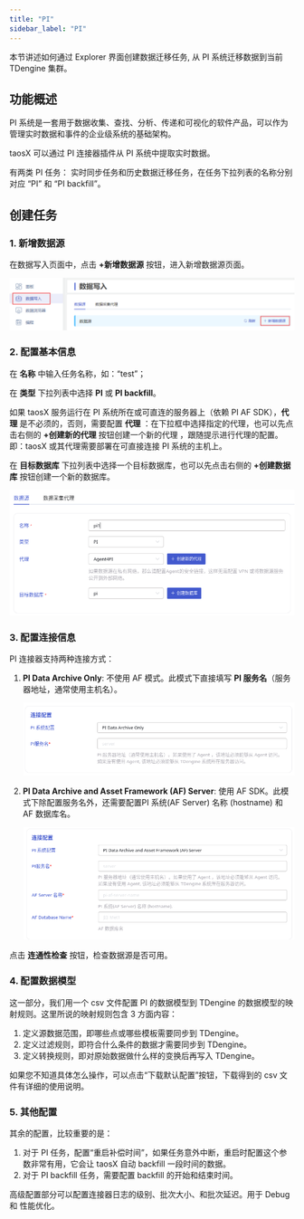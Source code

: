 ```yaml
---
title: "PI"
sidebar_label: "PI"
---
```


本节讲述如何通过 Explorer 界面创建数据迁移任务, 从 PI 系统迁移数据到当前 TDengine 集群。

## 功能概述

PI 系统是一套用于数据收集、查找、分析、传递和可视化的软件产品，可以作为管理实时数据和事件的企业级系统的基础架构。

taosX 可以通过 PI 连接器插件从 PI 系统中提取实时数据。

有两类 PI 任务： 实时同步任务和历史数据迁移任务，在任务下拉列表的名称分别对应 “PI” 和 “PI backfill”。

## 创建任务

### 1. 新增数据源

在数据写入页面中，点击 **+新增数据源** 按钮，进入新增数据源页面。

![kafka-01.png](./kafka-01.png)

### 2. 配置基本信息

在 **名称** 中输入任务名称，如：“test”；

在 **类型** 下拉列表中选择 **PI** 或 **PI backfill**。

如果 taosX 服务运行在 PI 系统所在或可直连的服务器上（依赖 PI AF SDK），**代理** 是不必须的，否则，需要配置 **代理** ：在下拉框中选择指定的代理，也可以先点击右侧的 **+创建新的代理** 按钮创建一个新的代理 ，跟随提示进行代理的配置。即：taosX 或其代理需要部署在可直接连接 PI 系统的主机上。

在 **目标数据库** 下拉列表中选择一个目标数据库，也可以先点击右侧的 **+创建数据库** 按钮创建一个新的数据库。

![basic.png](./pic/pi-01-agent.png)

### 3. 配置连接信息

PI 连接器支持两种连接方式：

1. **PI Data Archive Only**: 不使用 AF 模式。此模式下直接填写 **PI 服务名**（服务器地址，通常使用主机名）。

   ![archive-only](./pic/pi-02-connect-archive-only.png)
2. **PI Data Archive and Asset Framework (AF) Server**: 使用 AF SDK。此模式下除配置服务名外，还需要配置PI 系统(AF Server) 名称 (hostname) 和 AF 数据库名。

   ![archive-only](./pic/pi-03-connect-af.png)

点击 **连通性检查** 按钮，检查数据源是否可用。

### 4. 配置数据模型

这一部分，我们用一个 csv 文件配置 PI 的数据模型到 TDengine 的数据模型的映射规则。这里所说的映射规则包含 3 方面内容：

1. 定义源数据范围，即哪些点或哪些模板需要同步到 TDengine。
2. 定义过滤规则，即符合什么条件的数据才需要同步到 TDengine。
3. 定义转换规则，即对原始数据做什么样的变换后再写入 TDengine。

如果您不知道具体怎么操作，可以点击“下载默认配置”按钮，下载得到的 csv 文件有详细的使用说明。

### 5. 其他配置

其余的配置，比较重要的是：

1. 对于 PI 任务，配置“重启补偿时间”，如果任务意外中断，重启时配置这个参数非常有用，它会让 taosX 自动 backfill 一段时间的数据。
2. 对于 PI backfill 任务，需要配置 backfill 的开始和结束时间。

高级配置部分可以配置连接器日志的级别、批次大小、和批次延迟。用于 Debug 和 性能优化。
